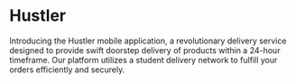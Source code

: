 # Hustler
Introducing the Hustler mobile application, a revolutionary delivery service designed to provide swift doorstep delivery of products within a 24-hour timeframe. Our platform utilizes a student delivery network to fulfill your orders efficiently and securely.
